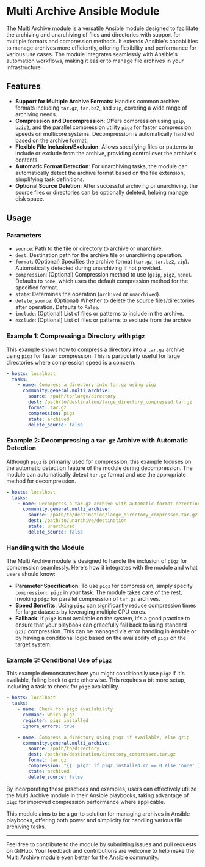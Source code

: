 # Multi Archive Ansible Module

The Multi Archive module is a versatile Ansible module designed to facilitate the archiving and unarchiving of files and directories with support for multiple formats and compression methods. It extends Ansible's capabilities to manage archives more efficiently, offering flexibility and performance for various use cases. The module integrates seamlessly with Ansible's automation workflows, making it easier to manage file archives in your infrastructure.

## Features

- **Support for Multiple Archive Formats**: Handles common archive formats including `tar.gz`, `tar.bz2`, and `zip`, covering a wide range of archiving needs.
- **Compression and Decompression**: Offers compression using `gzip`, `bzip2`, and the parallel compression utility `pigz` for faster compression speeds on multicore systems. Decompression is automatically handled based on the archive format.
- **Flexible File Inclusion/Exclusion**: Allows specifying files or patterns to include or exclude from the archive, providing control over the archive's contents.
- **Automatic Format Detection**: For unarchiving tasks, the module can automatically detect the archive format based on the file extension, simplifying task definitions.
- **Optional Source Deletion**: After successful archiving or unarchiving, the source files or directories can be optionally deleted, helping manage disk space.

## Usage

### Parameters

- `source`: Path to the file or directory to archive or unarchive.
- `dest`: Destination path for the archive file or unarchiving operation.
- `format`: (Optional) Specifies the archive format (`tar.gz`, `tar.bz2`, `zip`). Automatically detected during unarchiving if not provided.
- `compression`: (Optional) Compression method to use (`gzip`, `pigz`, `none`). Defaults to `none`, which uses the default compression method for the specified format.
- `state`: Determines the operation (`archived` or `unarchived`).
- `delete_source`: (Optional) Whether to delete the source files/directories after operation. Defaults to `False`.
- `include`: (Optional) List of files or patterns to include in the archive.
- `exclude`: (Optional) List of files or patterns to exclude from the archive.

### Example 1: Compressing a Directory with `pigz`

This example shows how to compress a directory into a `tar.gz` archive using `pigz` for faster compression. This is particularly useful for large directories where compression speed is a concern.

```yaml
- hosts: localhost
  tasks:
    - name: Compress a directory into tar.gz using pigz
      community.general.multi_archive:
        source: /path/to/large/directory
        dest: /path/to/destination/large_directory_compressed.tar.gz
        format: tar.gz
        compression: pigz
        state: archived
        delete_source: false
```

### Example 2: Decompressing a `tar.gz` Archive with Automatic Detection

Although `pigz` is primarily used for compression, this example focuses on the automatic detection feature of the module during decompression. The module can automatically detect `tar.gz` format and use the appropriate method for decompression.

```yaml
- hosts: localhost
  tasks:
    - name: Decompress a tar.gz archive with automatic format detection
      community.general.multi_archive:
        source: /path/to/destination/large_directory_compressed.tar.gz
        dest: /path/to/unarchive/destination
        state: unarchived
        delete_source: false
```

### Handling with the Module

The Multi Archive module is designed to handle the inclusion of `pigz` for compression seamlessly. Here's how it integrates with the module and what users should know:

- **Parameter Specification**: To use `pigz` for compression, simply specify `compression: pigz` in your task. The module takes care of the rest, invoking `pigz` for parallel compression of `tar.gz` archives.
- **Speed Benefits**: Using `pigz` can significantly reduce compression times for large datasets by leveraging multiple CPU cores.
- **Fallback**: If `pigz` is not available on the system, it's a good practice to ensure that your playbook can gracefully fall back to using standard `gzip` compression. This can be managed via error handling in Ansible or by having a conditional logic based on the availability of `pigz` on the target system.

### Example 3: Conditional Use of `pigz`

This example demonstrates how you might conditionally use `pigz` if it's available, falling back to `gzip` otherwise. This requires a bit more setup, including a task to check for `pigz` availability.

```yaml
- hosts: localhost
  tasks:
    - name: Check for pigz availability
      command: which pigz
      register: pigz_installed
      ignore_errors: true

    - name: Compress a directory using pigz if available, else gzip
      community.general.multi_archive:
        source: /path/to/directory
        dest: /path/to/destination/directory_compressed.tar.gz
        format: tar.gz
        compression: "{{ 'pigz' if pigz_installed.rc == 0 else 'none' }}"
        state: archived
        delete_source: false
```

By incorporating these practices and examples, users can effectively utilize the Multi Archive module in their Ansible playbooks, taking advantage of `pigz` for improved compression performance where applicable.


This module aims to be a go-to solution for managing archives in Ansible playbooks, offering both power and simplicity for handling various file archiving tasks.

---

Feel free to contribute to the module by submitting issues and pull requests on GitHub. Your feedback and contributions are welcome to help make the Multi Archive module even better for the Ansible community.
